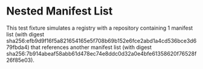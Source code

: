 # Nested Manifest List

This test fixture simulates a registry with a repository containing 1 manifest list (with digest 
sha256:efb9d9f16f5a821654165e5f708b69b152e6fce2abd1a4cd536bce3d679fbda4) that references another manifest list (with
digest sha256:7b914abeaf58abb61d478ec74e8ddc0d32a0e4bfe61358620f76528f26f85e03).
